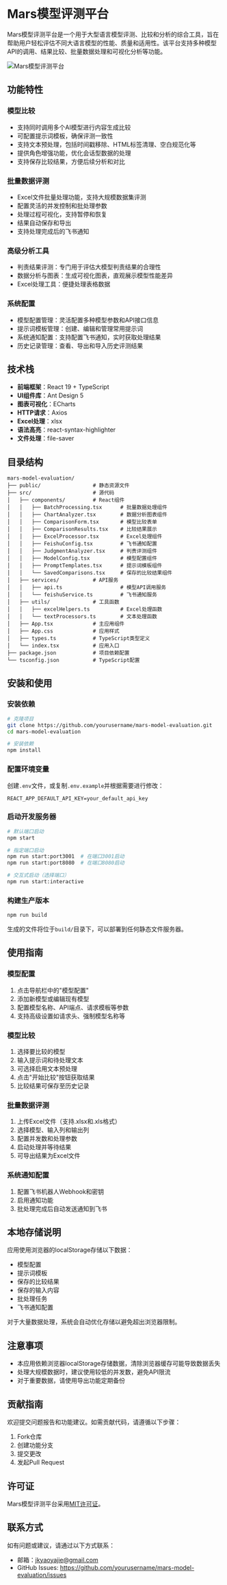# Mars模型评测平台

Mars模型评测平台是一个用于大型语言模型评测、比较和分析的综合工具，旨在帮助用户轻松评估不同大语言模型的性能、质量和适用性。该平台支持多种模型API的调用、结果比较、批量数据处理和可视化分析等功能。

![Mars模型评测平台](./public/logo192.png)

## 功能特性

### 模型比较
- 支持同时调用多个AI模型进行内容生成比较
- 可配置提示词模板，确保评测一致性
- 支持文本预处理，包括时间戳移除、HTML标签清理、空白规范化等
- 提供角色增强功能，优化会话型数据的处理
- 支持保存比较结果，方便后续分析和对比

### 批量数据评测
- Excel文件批量处理功能，支持大规模数据集评测
- 配置灵活的并发控制和批处理参数
- 处理过程可视化，支持暂停和恢复
- 结果自动保存和导出
- 支持处理完成后的飞书通知

### 高级分析工具
- 判责结果评测：专门用于评估大模型判责结果的合理性
- 数据分析与图表：生成可视化图表，直观展示模型性能差异
- Excel处理工具：便捷处理表格数据

### 系统配置
- 模型配置管理：灵活配置多种模型参数和API接口信息
- 提示词模板管理：创建、编辑和管理常用提示词
- 系统通知配置：支持配置飞书通知，实时获取处理结果
- 历史记录管理：查看、导出和导入历史评测结果

## 技术栈

- **前端框架**：React 19 + TypeScript
- **UI组件库**：Ant Design 5
- **图表可视化**：ECharts
- **HTTP请求**：Axios
- **Excel处理**：xlsx
- **语法高亮**：react-syntax-highlighter
- **文件处理**：file-saver

## 目录结构

```
mars-model-evaluation/
├── public/                 # 静态资源文件
├── src/                    # 源代码
│   ├── components/         # React组件
│   │   ├── BatchProcessing.tsx      # 批量数据处理组件
│   │   ├── ChartAnalyzer.tsx        # 数据分析图表组件
│   │   ├── ComparisonForm.tsx       # 模型比较表单
│   │   ├── ComparisonResults.tsx    # 比较结果展示
│   │   ├── ExcelProcessor.tsx       # Excel处理组件
│   │   ├── FeishuConfig.tsx         # 飞书通知配置
│   │   ├── JudgmentAnalyzer.tsx     # 判责评测组件
│   │   ├── ModelConfig.tsx          # 模型配置组件
│   │   ├── PromptTemplates.tsx      # 提示词模板组件
│   │   └── SavedComparisons.tsx     # 保存的比较结果组件
│   ├── services/           # API服务
│   │   ├── api.ts                   # 模型API调用服务
│   │   └── feishuService.ts         # 飞书通知服务
│   ├── utils/              # 工具函数
│   │   ├── excelHelpers.ts          # Excel处理函数
│   │   └── textProcessors.ts        # 文本处理函数
│   ├── App.tsx             # 主应用组件
│   ├── App.css             # 应用样式
│   ├── types.ts            # TypeScript类型定义
│   └── index.tsx           # 应用入口
├── package.json            # 项目依赖配置
└── tsconfig.json           # TypeScript配置
```

## 安装和使用

### 安装依赖

```bash
# 克隆项目
git clone https://github.com/yourusername/mars-model-evaluation.git
cd mars-model-evaluation

# 安装依赖
npm install
```

### 配置环境变量

创建`.env`文件，或复制`.env.example`并根据需要进行修改：

```
REACT_APP_DEFAULT_API_KEY=your_default_api_key
```

### 启动开发服务器

```bash
# 默认端口启动
npm start

# 指定端口启动
npm run start:port3001  # 在端口3001启动
npm run start:port8080  # 在端口8080启动

# 交互式启动（选择端口）
npm run start:interactive
```

### 构建生产版本

```bash
npm run build
```

生成的文件将位于`build/`目录下，可以部署到任何静态文件服务器。

## 使用指南

### 模型配置

1. 点击导航栏中的"模型配置"
2. 添加新模型或编辑现有模型
3. 配置模型名称、API端点、请求模板等参数
4. 支持高级设置如请求头、强制模型名称等

### 模型比较

1. 选择要比较的模型
2. 输入提示词和待处理文本
3. 可选择启用文本预处理
4. 点击"开始比较"按钮获取结果
5. 比较结果可保存至历史记录

### 批量数据评测

1. 上传Excel文件（支持.xlsx和.xls格式）
2. 选择模型、输入列和输出列
3. 配置并发数和处理参数
4. 启动处理并等待结果
5. 可导出结果为Excel文件

### 系统通知配置

1. 配置飞书机器人Webhook和密钥
2. 启用通知功能
3. 批处理完成后自动发送通知到飞书

## 本地存储说明

应用使用浏览器的localStorage存储以下数据：
- 模型配置
- 提示词模板
- 保存的比较结果
- 保存的输入内容
- 批处理任务
- 飞书通知配置

对于大量数据处理，系统会自动优化存储以避免超出浏览器限制。

## 注意事项

- 本应用依赖浏览器localStorage存储数据，清除浏览器缓存可能导致数据丢失
- 处理大规模数据时，建议使用较低的并发数，避免API限流
- 对于重要数据，请使用导出功能定期备份

## 贡献指南

欢迎提交问题报告和功能建议。如需贡献代码，请遵循以下步骤：
1. Fork仓库
2. 创建功能分支
3. 提交更改
4. 发起Pull Request

## 许可证

Mars模型评测平台采用[MIT许可证](LICENSE)。

## 联系方式

如有问题或建议，请通过以下方式联系：
- 邮箱：jkyaoyajie@gmail.com
- GitHub Issues: https://github.com/yourusername/mars-model-evaluation/issues
